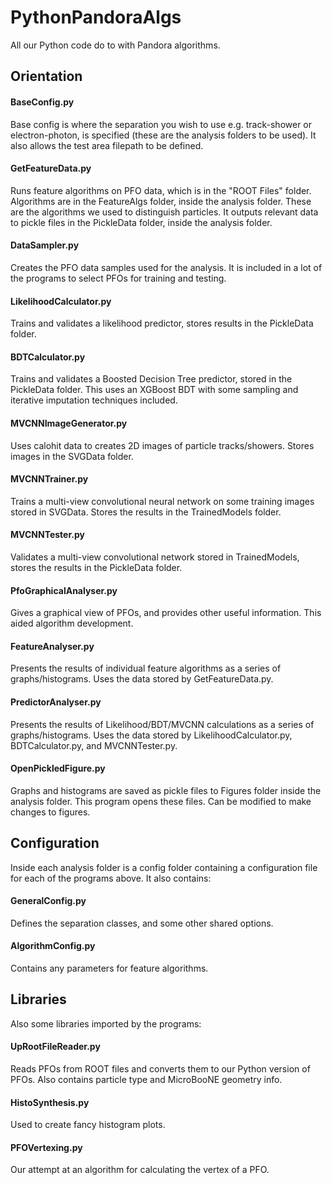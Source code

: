 # PythonPandoraAlgs
All our Python code do to with Pandora algorithms.

## Orientation

#### BaseConfig.py
Base config is where the separation you wish to use e.g. track-shower or electron-photon, is specified (these are the analysis folders to be used). It also allows the test area filepath to be defined.

#### GetFeatureData.py
Runs feature algorithms on PFO data, which is in the "ROOT Files" folder. Algorithms are in the FeatureAlgs folder, inside the analysis folder. These are the algorithms we used to distinguish particles. It outputs relevant data to pickle files in the PickleData folder, inside the analysis folder. 

#### DataSampler.py
Creates the PFO data samples used for the analysis. It is included in a lot of the programs to select PFOs for training and testing.

#### LikelihoodCalculator.py
Trains and validates a likelihood predictor, stores results in the PickleData folder.

#### BDTCalculator.py
Trains and validates a Boosted Decision Tree predictor, stored in the PickleData folder. This uses an XGBoost BDT with some sampling and iterative imputation techniques included.

#### MVCNNImageGenerator.py
Uses calohit data to creates 2D images of particle tracks/showers. Stores images in the SVGData folder.

#### MVCNNTrainer.py
Trains a multi-view convolutional neural network on some training images stored in SVGData. Stores the results in the TrainedModels folder.

#### MVCNNTester.py
Validates a multi-view convolutional network stored in TrainedModels, stores the results in the PickleData folder.

#### PfoGraphicalAnalyser.py
Gives a graphical view of PFOs, and provides other useful information. This aided algorithm development.

#### FeatureAnalyser.py
Presents the results of individual feature algorithms as a series of graphs/histograms. Uses the data stored by GetFeatureData.py.

#### PredictorAnalyser.py
Presents the results of Likelihood/BDT/MVCNN calculations as a series of graphs/histograms. Uses the data stored by LikelihoodCalculator.py, BDTCalculator.py, and MVCNNTester.py.

#### OpenPickledFigure.py
Graphs and histograms are saved as pickle files to Figures folder inside the analysis folder. This program opens these files. Can be modified to make changes to figures.

## Configuration
Inside each analysis folder is a config folder containing a configuration file for each of the programs above. It also contains:

#### GeneralConfig.py
Defines the separation classes, and some other shared options.

#### AlgorithmConfig.py
Contains any parameters for feature algorithms.

## Libraries
Also some libraries imported by the programs:
#### UpRootFileReader.py
Reads PFOs from ROOT files and converts them to our Python version of PFOs. Also contains particle type and MicroBooNE geometry info.

#### HistoSynthesis.py
Used to create fancy histogram plots.

#### PFOVertexing.py
Our attempt at an algorithm for calculating the vertex of a PFO.
